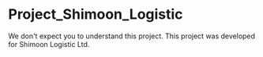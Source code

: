 # Project_Shimoon_Logistic
We don't expect you to understand this project. This project was developed for Shimoon Logistic Ltd.
